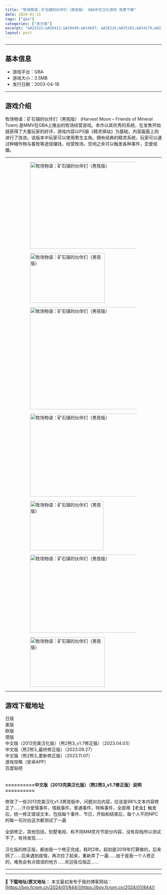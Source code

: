 ```yaml
---
title: "牧场物语：矿石镇的伙伴们（男孩版） GBA中文汉化游戏 免费下载"
date: 2024-01-15
tags: ["gba"]
categories: ["未分类"]
excerpt: "&#22522;&#26412;&#20449;&#24687; &#28216;&#25103;&#24179;&#21488;&#65306;GBA &#28216;&#25103;&#22823;&#23567;&#65306;3.5MB &#21457;&#34892;&#26085;&amp;#2&hellip;"
layout: post
---
```


 <hr><h2>&#22522;&#26412;&#20449;&#24687;</h2> <ul><li>&#28216;&#25103;&#24179;&#21488;&#65306;GBA</li> <li>&#28216;&#25103;&#22823;&#23567;&#65306;3.5MB</li> <li>&#21457;&#34892;&#26085;&#26399;&#65306;2003-04-18</li> </ul><hr><h2>&#28216;&#25103;&#20171;&#32461;</h2> <p>&#29287;&#22330;&#29289;&#35821;&#65306;&#30719;&#30707;&#38215;&#30340;&#20249;&#20276;&#20204;&#65288;&#30007;&#23401;&#29256;&#65289; (Harvest Moon &ndash; Friends of Mineral Town) &#26159;MMV&#22312;GBA&#19978;&#25512;&#20986;&#30340;&#29287;&#22330;&#32463;&#33829;&#28216;&#25103;&#12290;&#26412;&#20316;&#20197;&#20854;&#20248;&#31168;&#30340;&#31995;&#32479;&#65292;&#22312;&#21457;&#21806;&#24320;&#22987;&#23601;&#33719;&#24471;&#20102;&#22823;&#37327;&#29609;&#23478;&#30340;&#22909;&#35780;&#65292;&#28216;&#25103;&#20869;&#23481;&#20197;PS&#29256;&#12298;&#31934;&#28789;&#39551;&#31449;&#12299;&#20026;&#22522;&#30784;&#65292;&#20869;&#23481;&#30011;&#38754;&#19978;&#21017;&#36827;&#34892;&#20102;&#25913;&#36827;&#12290;&#35813;&#29256;&#26412;&#20013;&#29609;&#23478;&#21487;&#20197;&#20351;&#29992;&#30007;&#29983;&#20027;&#35282;&#12290;&#25317;&#26377;&#32463;&#20856;&#30340;&#31934;&#28789;&#31995;&#32479;&#65292;&#29609;&#23478;&#21487;&#20197;&#36890;&#36807;&#31181;&#26893;&#20316;&#29289;&#19982;&#30044;&#29287;&#31561;&#36884;&#24452;&#36186;&#38065;&#65292;&#32463;&#33829;&#29287;&#22330;&#65292;&#31354;&#38386;&#20043;&#20313;&#21487;&#20197;&#35302;&#21457;&#21508;&#31181;&#20107;&#20214;&#65292;&#24651;&#29233;&#32467;&#23130;&#12290;</p> <hr><figure><figure><img loading="lazy" decoding="async" width="450" height="280" data-id="7026" src="https://boy.fcrom.cn/wp-content/uploads/2024/01/20240114_65a32b965071d.jpg" title="&#29287;&#22330;&#29289;&#35821;&#65306;&#30719;&#30707;&#38215;&#30340;&#20249;&#20276;&#20204;&#65288;&#30007;&#23401;&#29256;&#65289;-1" alt="牧场物语：矿石镇的伙伴们（男孩版）"></figure><figure><img loading="lazy" decoding="async" width="240" height="160" data-id="6971" src="https://boy.fcrom.cn/wp-content/uploads/2024/01/20240114_65a32b967cbe3.png" title="&#29287;&#22330;&#29289;&#35821;&#65306;&#30719;&#30707;&#38215;&#30340;&#20249;&#20276;&#20204;&#65288;&#30007;&#23401;&#29256;&#65289;-2" alt="牧场物语：矿石镇的伙伴们（男孩版）"></figure><figure><img loading="lazy" decoding="async" width="453" height="329" data-id="6972" src="https://boy.fcrom.cn/wp-content/uploads/2024/01/20240114_65a32b96a0bef.jpg" title="&#29287;&#22330;&#29289;&#35821;&#65306;&#30719;&#30707;&#38215;&#30340;&#20249;&#20276;&#20204;&#65288;&#30007;&#23401;&#29256;&#65289;-3" alt="牧场物语：矿石镇的伙伴们（男孩版）"></figure><figure><img loading="lazy" decoding="async" width="400" height="267" data-id="6973" src="https://boy.fcrom.cn/wp-content/uploads/2024/01/20240114_65a32b96bf43e.jpg" title="&#29287;&#22330;&#29289;&#35821;&#65306;&#30719;&#30707;&#38215;&#30340;&#20249;&#20276;&#20204;&#65288;&#30007;&#23401;&#29256;&#65289;-4" alt="牧场物语：矿石镇的伙伴们（男孩版）"></figure><figure><img loading="lazy" decoding="async" width="236" height="159" data-id="6974" src="https://boy.fcrom.cn/wp-content/uploads/2024/01/20240114_65a32b96dd4b5.jpg" title="&#29287;&#22330;&#29289;&#35821;&#65306;&#30719;&#30707;&#38215;&#30340;&#20249;&#20276;&#20204;&#65288;&#30007;&#23401;&#29256;&#65289;" alt="牧场物语：矿石镇的伙伴们（男孩版）"></figure><figure><img loading="lazy" decoding="async" width="448" height="252" data-id="6975" src="https://boy.fcrom.cn/wp-content/uploads/2024/01/20240114_65a32b9712450.jpg" title="&#29287;&#22330;&#29289;&#35821;&#65306;&#30719;&#30707;&#38215;&#30340;&#20249;&#20276;&#20204;&#65288;&#30007;&#23401;&#29256;&#65289;" alt="牧场物语：矿石镇的伙伴们（男孩版）"></figure><figure><img loading="lazy" decoding="async" width="240" height="160" data-id="6976" src="https://boy.fcrom.cn/wp-content/uploads/2024/01/20240114_65a32b9731ce8.jpg" title="&#29287;&#22330;&#29289;&#35821;&#65306;&#30719;&#30707;&#38215;&#30340;&#20249;&#20276;&#20204;&#65288;&#30007;&#23401;&#29256;&#65289;" alt="牧场物语：矿石镇的伙伴们（男孩版）"></figure></figure><hr><h2>&#28216;&#25103;&#19979;&#36733;&#22320;&#22336;</h2> <div><div> <div> <span></span><span>&#26085;&#29256;</span></div> <div> <span></span><span>&#32654;&#29256;</span></div> <div> <span></span><span>&#27431;&#29256;</span></div> <div> <span></span><span>&#24503;&#29256;</span></div> <div> <span></span><span>&#20013;&#25991;&#29256;&#65288;2013&#23436;&#32654;&#27721;&#21270;&#29256;&#65289;&#65288;&#29066;2&#29066;3_v1.7&#20462;&#27491;&#29256;&#65289;&#65288;2023.04.03&#65289;</span></div> <div> <span></span><span>&#20013;&#25991;&#29256;&#65288;&#29066;2&#29066;3_&#26368;&#32456;&#20462;&#27491;&#29256;&#65289;&#65288;2023.09.27&#65289;</span></div> <div> <span></span><span>&#20013;&#25991;&#29256;&#65288;&#29066;2&#29066;3_&#26356;&#26032;&#20462;&#27491;&#29256;&#65289;&#65288;2023.11.07&#65289;</span></div> <div> <span></span><span>&#28216;&#25103;&#25915;&#30053;&#65288;&#23433;&#21331;APP&#65289;</span></div> <div> <span></span><span>&#30334;&#24230;&#36148;&#21543;</span></div> </div></div> <div style="height:20px" aria-hidden="true"></div> <p><strong>==========&#20013;&#25991;&#29256;&#65288;2013&#23436;&#32654;&#27721;&#21270;&#29256;&#65289;&#65288;&#29066;2&#29066;3_v1.7&#20462;&#27491;&#29256;&#65289;&#35828;&#26126;==========</strong><br><br>&#20462;&#25913;&#20102;&#19968;&#20123;2013&#23436;&#32654;&#27721;&#21270;v1.3&#30007;&#23401;&#29256;&#20013;&#65292;&#38382;&#39064;&#23545;&#30333;&#20869;&#23481;&#65292;&#24212;&#35813;&#26159;98%&#25991;&#26412;&#20869;&#23481;&#20462;&#27491;&#20102;&hellip;&hellip;&#27735;&#128531;&#29233;&#24773;&#20107;&#20214;&#65292;&#24773;&#25932;&#20107;&#20214;&#65292;&#26222;&#36890;&#20107;&#20214;&#65292;&#29305;&#27530;&#20107;&#20214;&#65292;&#20840;&#37096;&#29992;&#12304;&#32769;&#37329;&#12305;&#35302;&#21457;&#21518;&#65292;&#32479;&#19968;&#20462;&#27491;&#38169;&#35823;&#25991;&#26412;&#65292;&#21253;&#25324;&#27599;&#20010;&#20107;&#20214;&#12289;&#33410;&#26085;&#65292;&#24320;&#22987;&#21644;&#32467;&#26463;&#21518;&#65292;&#27599;&#20010;&#20154;&#19981;&#21516;NPC&#30340;&#27599;&#19968;&#21477;&#23545;&#30333;&#36825;&#27425;&#37117;&#27979;&#35797;&#20102;&#19968;&#36941;<br><br>&#20840;&#37096;&#20462;&#27491;&#65292;&#20854;&#20182;&#21253;&#25324;&#65292;&#21035;&#22661;&#30005;&#35270;&#12289;&#21644;&#19981;&#21516;MM&#36175;&#26376;&#33410;&#37096;&#20998;&#20869;&#23481;&#65292;&#27809;&#26377;&#23384;&#26723;&#25152;&#20197;&#27979;&#35797;&#19981;&#20102;&#65292;&#26377;&#24453;&#21457;&#29616;&hellip;&hellip;<br><br>&#27721;&#21270;&#29256;&#30340;&#20462;&#27491;&#29256;&#65292;&#37117;&#30001;&#25105;&#19968;&#20010;&#20462;&#27491;&#23436;&#25104;&#65292;&#32791;&#26102;2&#24180;&#12290;&#36215;&#21021;&#26159;2019&#24180;&#25171;&#31639;&#20570;&#30340;&#65292;&#21518;&#26469;&#40509;&#20102;&hellip;&hellip;&#21518;&#26469;&#36935;&#21040;&#30123;&#24773;&#65292;&#20877;&#27425;&#25441;&#20102;&#36215;&#26469;&#65292;&#37325;&#26032;&#24324;&#20102;&#19968;&#36941;&hellip;&hellip;&#30001;&#20110;&#26159;&#25105;&#19968;&#20010;&#20154;&#20462;&#27491;&#30340;&#65292;&#38590;&#20813;&#20250;&#26377;&#28857;&#38169;&#35823;&#30340;&#22320;&#26041;&hellip;&hellip;&#27426;&#36814;&#21508;&#20301;&#25351;&#27491;&hellip;&hellip;</p> <hr>

---
📖 **下载地址/原文地址：** 本文最初发布于我的博客网站：[https://boy.fcrom.cn/2024/01/844/](https://boy.fcrom.cn/2024/01/844/)
